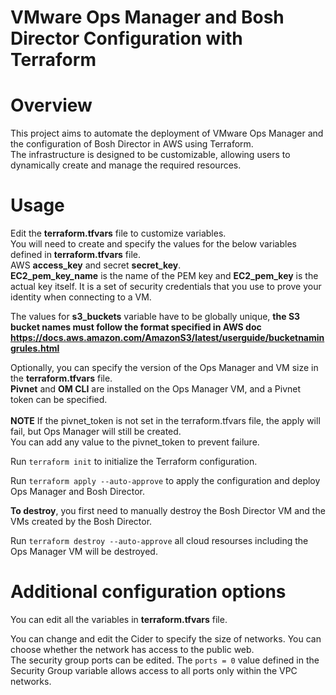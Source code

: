 # VMware Ops Manager and Bosh Director Configuration with Terraform
# Overview
This project aims to automate the deployment of VMware Ops Manager and the configuration of Bosh Director in AWS using Terraform. <br>
The infrastructure is designed to be customizable, allowing users to dynamically create and manage the required resources.

# Usage
Edit the **terraform.tfvars** file to customize variables. <br>
You will need to create and specify the values for the below variables defined in **terraform.tfvars** file. <br>
AWS **access_key** and secret **secret_key**. <br>
**EC2_pem_key_name** is the name of the PEM key and **EC2_pem_key** is the actual key itself. It is a set of security credentials that you use to prove your identity when connecting to a VM.

The values for **s3_buckets** variable have to be globally unique, **the S3 bucket names must follow the format specified in AWS doc https://docs.aws.amazon.com/AmazonS3/latest/userguide/bucketnamingrules.html**

Optionally, you can specify the version of the Ops Manager and VM size in the **terraform.tfvars** file. <br>
**Pivnet** and **OM CLI** are installed on the Ops Manager VM, and a Pivnet token can be specified. 
<br>
<br>
**NOTE** If the pivnet_token is not set in the terraform.tfvars file, the apply will fail, but Ops Manager will still be created. <br>
You can add any value to the pivnet_token to prevent failure.

Run `terraform init` to initialize the Terraform configuration.

Run `terraform apply --auto-approve` to apply the configuration and deploy Ops Manager and Bosh Director.

**To destroy**, you first need to manually destroy the Bosh Director VM and the VMs created by the Bosh Director.

Run `terraform destroy --auto-approve` all cloud resourses including the Ops Manager VM will be destroyed.

# Additional configuration options
You can edit all the variables in **terraform.tfvars** file.

You can change and edit the Cider to specify the size of networks. You can choose whether the network has access to the public web. <br>
The security group ports can be edited. The `ports = 0` value defined in the Security Group variable allows access to all ports only within the VPC networks.
